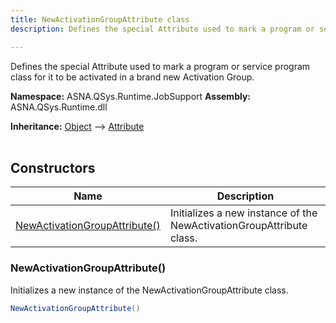 ```yaml
---
title: NewActivationGroupAttribute class
description: Defines the special Attribute used to mark a program or service program class for it to be activated in a brand new Activation Group.

---
```


Defines the special Attribute used to mark a program or service program class for it to be activated in a brand new Activation Group.

**Namespace:** ASNA.QSys.Runtime.JobSupport
**Assembly:** ASNA.QSys.Runtime.dll

**Inheritance:** [Object](https://docs.microsoft.com/en-us/dotnet/api/system.object) --> [Attribute](https://docs.microsoft.com/en-us/dotnet/api/system.attribute)
<br>
<br>

## Constructors

| Name | Description |
| --- | --- |
| [NewActivationGroupAttribute()](#newactivationgroupattribute) | Initializes a new instance of the NewActivationGroupAttribute class.

### NewActivationGroupAttribute()

Initializes a new instance of the NewActivationGroupAttribute class.

```cs
NewActivationGroupAttribute()
```
